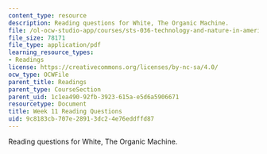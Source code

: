 ```yaml
---
content_type: resource
description: Reading questions for White, The Organic Machine.
file: /ol-ocw-studio-app/courses/sts-036-technology-and-nature-in-american-history-spring-2008/9c8183cb707e28913dc24e76eddffd87_quest11.pdf
file_size: 78171
file_type: application/pdf
learning_resource_types:
- Readings
license: https://creativecommons.org/licenses/by-nc-sa/4.0/
ocw_type: OCWFile
parent_title: Readings
parent_type: CourseSection
parent_uid: 1c1ea490-92fb-3923-615a-e5d6a5906671
resourcetype: Document
title: Week 11 Reading Questions
uid: 9c8183cb-707e-2891-3dc2-4e76eddffd87
---
```

Reading questions for White, The Organic Machine.
